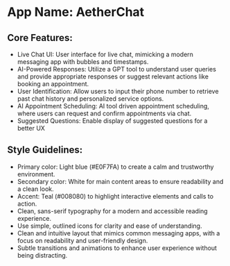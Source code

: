 # **App Name**: AetherChat

## Core Features:

- Live Chat UI: User interface for live chat, mimicking a modern messaging app with bubbles and timestamps.
- AI-Powered Responses: Utilize a GPT tool to understand user queries and provide appropriate responses or suggest relevant actions like booking an appointment.
- User Identification: Allow users to input their phone number to retrieve past chat history and personalized service options.
- AI Appointment Scheduling: AI tool driven appointment scheduling, where users can request and confirm appointments via chat.
- Suggested Questions: Enable display of suggested questions for a better UX

## Style Guidelines:

- Primary color: Light blue (#E0F7FA) to create a calm and trustworthy environment.
- Secondary color: White for main content areas to ensure readability and a clean look.
- Accent: Teal (#008080) to highlight interactive elements and calls to action.
- Clean, sans-serif typography for a modern and accessible reading experience.
- Use simple, outlined icons for clarity and ease of understanding.
- Clean and intuitive layout that mimics common messaging apps, with a focus on readability and user-friendly design.
- Subtle transitions and animations to enhance user experience without being distracting.